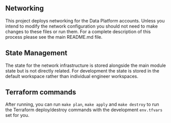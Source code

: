 ## Networking
This project deploys networking for the Data Platform accounts. Unless you intend to modify the network configuration
you should not need to make changes to these files or run them. For a complete description of this process please
see the main README.md file.

## State Management
The state for the network infrastructure is stored alongside the main module state but is not directly related. For
development the state is stored in the default workspace rather than individual engineer workspaces.

## Terraform commands

After running, you can run `make plan`, `make apply` and `make destroy` to run the Terraform deploy/destroy commands with the development `env.tfvars` set for you.
